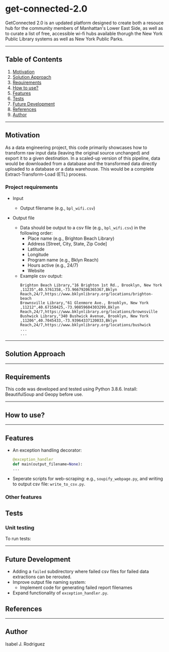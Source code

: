 # get-connected-2.0

GetConnected 2.0 is an updated platform designed to create both a resouce hub for the community members of Manhattan's Lower East Side, as well as to curate a list of free, accessible wi-fi hubs available thorugh the New York Public Library systems as well as New York Public Parks.

---
## Table of Contents 
1. [Motivation](#motivation) 
2. [Solution Approach](#solution-approach)
3. [Requirements](#requirements)
4. [How to use?](#how-to-use) 
5. [Features](#features) 
6. [Tests](#tests)
7. [Future Development](#future-development)
8. [References](#references)
9. [Author](#author)

---

## Motivation 
As a data engineering project, this code primarily showcases how to transform raw input data (leaving the original source unchanged) and export it to a given destination. In a scaled-up version of this pipeline, data would be downloaded from a database and the transformed data directly uploaded to a database or a data warehouse. This would be a complete Extract-Transform-Load (ETL) process.

### Project requirements

- Input
   - Output filename  (e.g., `bpl_wifi.csv`)

- Output file
   - Data should be output to a csv file (e.g., `bpl_wifi.csv`) in the following order:
        - Place name (e.g., Brighton Beach Library)
        - Address [Street, City, State, Zip Code]
        - Latitude
        - Longitude
        - Program name (e.g., Bklyn Reach)
        - Hours active (e.g., 24/7)
        - Website
   - Example csv output:    
      ```
      Brighton Beach Library,"16 Brighton 1st Rd., Brooklyn, New York ,11235",40.5761358,-73.96679206365367,Bklyn  Reach,24/7,https://www.bklynlibrary.org/locations/brighton-beach
      Brownsville Library,"61 Glenmore Ave., Brooklyn, New York ,11212",40.67150425,-73.90859604303299,Bklyn Reach,24/7,https://www.bklynlibrary.org/locations/brownsville
      Bushwick Library,"340 Bushwick Avenue, Brooklyn, New York ,11206",40.7045433,-73.93964337120033,Bklyn Reach,24/7,https://www.bklynlibrary.org/locations/bushwick
      ...
      ...
      ```

---

## Solution Approach 
 

---

## Requirements
This code was developed and tested using Python 3.8.6.
Install: BeautifulSoup and Geopy before use.

---

## How to use? 

--- 

## Features 

- An exception handling decorator: 
   ```python
   @exception_handler
   def main(output_filename=None):
   ...
   ```
- Seperate scripts for web-scraping: e.g., `soupify_webpage.py`, and writing to output csv file: `write_to_csv.py`. 

### Other features 


## Tests 

### Unit testing 


To run tests:

---

## Future Development

- Adding a `failed` subdirectory where failed csv files for failed data extractions can be rerouted.  
- Improve output file naming system: 
   - Implement code for generating failed report filenames
- Expand functionality of `exception_handler.py`.

## References

---

## Author 
Isabel J. Rodriguez 
